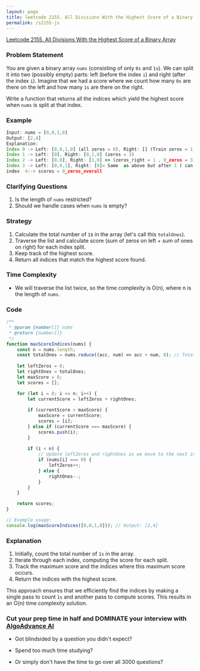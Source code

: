 ```yaml
---
layout: page
title: leetcode 2155. All Divisions With the Highest Score of a Binary Array
permalink: /s2155-js
---
```

[Leetcode 2155. All Divisions With the Highest Score of a Binary Array](https://algoadvance.github.io/algoadvance/l2155)
### Problem Statement

You are given a binary array `nums` (consisting of only `0s` and `1s`). We can split it into two (possibly empty) parts: left (before the index `i`) and right (after the index `i`). Imagine that we had a score where we count how many `0s` are there on the left and how many `1s` are there on the right. 

Write a function that returns all the indices which yield the highest score when `nums` is split at that index.

### Example
```javascript
Input: nums = [0,0,1,0]
Output: [2,4]
Explanation: 
Index 0 -> Left: [0,0,1,0] (all zeros = 0), Right: [] (Train zeros = 1)
Index 1 -> Left: [0], Right: [0,1,0] (zeros = 3)
Index 2 -> Left: [0,0], Right: [1,0] => (zeros_right = 1 , 0_zeros = 3)
Index 3 -> Left: [0,0,1], Right: [0]= Same  as above but after 1 ( can loop and verify)
index  4:-> scores = 0_zeros_overall
```

### Clarifying Questions
1. Is the length of `nums` restricted?
2. Should we handle cases when `nums` is empty?

### Strategy
1. Calculate the total number of `1`s in the array (let's call this `totalOnes`).
2. Traverse the list and calculate score (sum of zeros on left + sum of ones on right) for each index split.
3. Keep track of the highest score.
4. Return all indices that match the highest score found.

### Time Complexity
- We will traverse the list twice, so the time complexity is O(n), where n is the length of `nums`.

### Code

```javascript
/**
 * @param {number[]} nums
 * @return {number[]}
 */
function maxScoreIndices(nums) {
    const n = nums.length;
    const totalOnes = nums.reduce((acc, num) => acc + num, 0); // Total count of 1s in the array
    
    let leftZeros = 0;
    let rightOnes = totalOnes;
    let maxScore = 0;
    let scores = [];

    for (let i = 0; i <= n; i++) {
        let currentScore = leftZeros + rightOnes;
        
        if (currentScore > maxScore) {
            maxScore = currentScore;
            scores = [i];
        } else if (currentScore === maxScore) {
            scores.push(i);
        }
        
        if (i < n) {
            // Update leftZeros and rightOnes as we move to the next index
            if (nums[i] === 0) {
                leftZeros++;
            } else {
                rightOnes--;
            }
        }
    }

    return scores;
}

// Example usage:
console.log(maxScoreIndices([0,0,1,0])); // Output: [2,4]
```

### Explanation
1. Initially, count the total number of `1s` in the array.
2. Iterate through each index, computing the score for each split.
3. Track the maximum score and the indices where this maximum score occurs.
4. Return the indices with the highest score.

This approach ensures that we efficiently find the indices by making a single pass to count `1s` and another pass to compute scores. This results in an O(n) time complexity solution.


### Cut your prep time in half and DOMINATE your interview with [AlgoAdvance AI](https://algoAdvance.com)

- Got blindsided by a question you didn't expect?

- Spend too much time studying?

- Or simply don't have the time to go over all 3000 questions?

